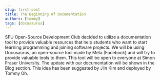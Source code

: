 ```yaml
---
slug: first-post
title: The Beginning of Documentation
authors: [tommy]
tags: [docusaurus]
---
```


<!-- truncate -->

SFU Open-Source Development Club decided to utilize a documentation tool to provide valuable resources that help students who want to start learning programming and joining software projects. We will be using Docusaurus, an open-source tool made by Meta (Facebook) and will try to provide valuable tools to them. This tool will be open to everyone at Simon Fraser University. The update with our documentation will be shown in the Blog section. This idea has been suggested by Jiin Kim and deployed by Tommy Oh.
